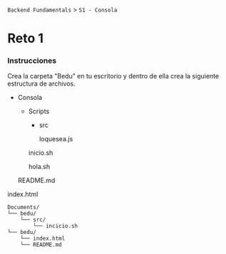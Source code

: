  

`Backend Fundamentals` > `S1 - Consola`
	
# Reto 1

### Instrucciones

Crea la carpeta "Bedu" en tu escritorio y dentro de ella crea la siguiente estructura de archivos.

- Consola
    - Scripts
        - src

            loquesea.js

        inicio.sh

        hola.sh

    README.md

index.html

```terminal
Documents/
└── bedu/
	└── src/
		└── incicio.sh
└── bedu/
    └── index.html
    └── README.md
    	
```
